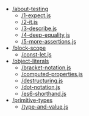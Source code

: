

<!-- BEGIN TOC -->
- [/about-testing](./about-testing)
  - [/1-expect.js](./about-testing/1-expect.js)
  - [/2-it.js](./about-testing/2-it.js)
  - [/3-describe.js](./about-testing/3-describe.js)
  - [/4-deep-equality.js](./about-testing/4-deep-equality.js)
  - [/5-more-assertions.js](./about-testing/5-more-assertions.js)
- [/block-scope](./block-scope)
  - [/const-let.js](./block-scope/const-let.js)
- [/object-literals](./object-literals)
  - [/bracket-notation.js](./object-literals/bracket-notation.js)
  - [/computed-properties.js](./object-literals/computed-properties.js)
  - [/destructuring.js](./object-literals/destructuring.js)
  - [/dot-notation.js](./object-literals/dot-notation.js)
  - [/es6-shorthand.js](./object-literals/es6-shorthand.js)
- [/primitive-types](./primitive-types)
  - [/type-and-value.js](./primitive-types/type-and-value.js)

<!-- END TOC -->
